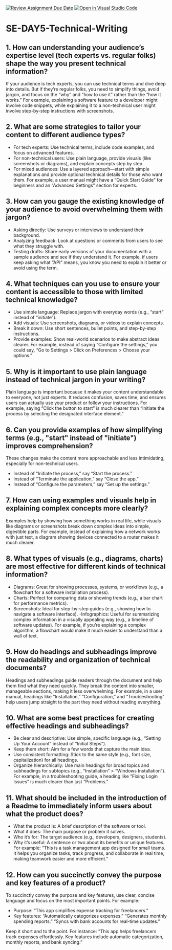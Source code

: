 [![Review Assignment Due Date](https://classroom.github.com/assets/deadline-readme-button-22041afd0340ce965d47ae6ef1cefeee28c7c493a6346c4f15d667ab976d596c.svg)](https://classroom.github.com/a/zsAR-pyY)
[![Open in Visual Studio Code](https://classroom.github.com/assets/open-in-vscode-2e0aaae1b6195c2367325f4f02e2d04e9abb55f0b24a779b69b11b9e10269abc.svg)](https://classroom.github.com/online_ide?assignment_repo_id=18394703&assignment_repo_type=AssignmentRepo)
# SE-DAY5-Technical-Writing
## 1. How can understanding your audience’s expertise level (tech experts vs. regular folks) shape the way you present technical information?
If your audience is tech experts, you can use technical terms and dive deep into details. But if they’re regular folks, you need to simplify things, avoid jargon, and focus on the “why” and “how to use it” rather than the “how it works.” For example, explaining a software feature to a developer might involve code snippets, while explaining it to a non-technical user might involve step-by-step instructions with screenshots.

## 2. What are some strategies to tailor your content to different audience types?
- For tech experts: Use technical terms, include code examples, and focus on advanced features.
- For non-technical users: Use plain language, provide visuals (like screenshots or diagrams), and explain concepts step by step.
- For mixed audiences: Use a layered approach—start with simple explanations and provide optional technical details for those who want them.
For example, a user manual might have a “Quick Start Guide” for beginners and an “Advanced Settings” section for experts.

## 3. How can you gauge the existing knowledge of your audience to avoid overwhelming them with jargon?
- Asking directly: Use surveys or interviews to understand their background.
- Analyzing feedback: Look at questions or comments from users to see what they struggle with.
- Testing drafts: Share early versions of your documentation with a sample audience and see if they understand it.
For example, if users keep asking what “API” means, you know you need to explain it better or avoid using the term.

## 4. What techniques can you use to ensure your content is accessible to those with limited technical knowledge?
- Use simple language: Replace jargon with everyday words (e.g., “start” instead of “initiate”).
- Add visuals: Use screenshots, diagrams, or videos to explain concepts.
- Break it down: Use short sentences, bullet points, and step-by-step instructions.
- Provide examples: Show real-world scenarios to make abstract ideas clearer.
For example, instead of saying “Configure the settings,” you could say, “Go to Settings > Click on Preferences > Choose your options.”

## 5. Why is it important to use plain language instead of technical jargon in your writing?
Plain language is important because it makes your content understandable to everyone, not just experts. It reduces confusion, saves time, and ensures users can actually use your product or follow your instructions. For example, saying “Click the button to start” is much clearer than “Initiate the process by selecting the designated interface element.”

## 6. Can you provide examples of how simplifying terms (e.g., "start" instead of "initiate") improves comprehension?
These changes make the content more approachable and less intimidating, especially for non-technical users.
 - Instead of “Initiate the process,” say “Start the process.”
 - Instead of “Terminate the application,” say “Close the app.”
 - Instead of “Configure the parameters,” say “Set up the settings.”

## 7. How can using examples and visuals help in explaining complex concepts more clearly?
Examples help by showing how something works in real life, while visuals like diagrams or screenshots break down complex ideas into simple, digestible parts. For example, instead of explaining how a network works with just text, a diagram showing devices connected to a router makes it much clearer. 

## 8. What types of visuals (e.g., diagrams, charts) are most effective for different kinds of technical information?
- Diagrams: Great for showing processes, systems, or workflows (e.g., a flowchart for a software installation process).
- Charts: Perfect for comparing data or showing trends (e.g., a bar chart for performance metrics).
- Screenshots: Ideal for step-by-step guides (e.g., showing how to navigate a software interface).
 -Infographics: Useful for summarizing complex information in a visually appealing way (e.g., a timeline of software updates).
For example, if you’re explaining a complex algorithm, a flowchart would make it much easier to understand than a wall of text.

## 9. How do headings and subheadings improve the readability and organization of technical documents?
Headings and subheadings guide readers through the document and help them find what they need quickly. They break the content into smaller, manageable sections, making it less overwhelming. For example, in a user manual, headings like “Installation,” “Configuration,” and “Troubleshooting” help users jump straight to the part they need without reading everything.

## 10. What are some best practices for creating effective headings and subheadings?
- Be clear and descriptive: Use simple, specific language (e.g., “Setting Up Your Account” instead of “Initial Steps”).
- Keep them short: Aim for a few words that capture the main idea.
- Use consistent formatting: Stick to the same style (e.g., font size, capitalization) for all headings.
- Organize hierarchically: Use main headings for broad topics and subheadings for subtopics (e.g., “Installation” > “Windows Installation”).
For example, in a troubleshooting guide, a heading like “Fixing Login Issues” is much clearer than just “Problems.”

## 11. What should be included in the introduction of a Readme to immediately inform users about what the product does?
- What the product is: A brief description of the software or tool.
- What it does: The main purpose or problem it solves.
- Who it’s for: The target audience (e.g., developers, designers, students).
- Why it’s useful: A sentence or two about its benefits or unique features.
For example: “This is a task management app designed for small teams. It helps you organize tasks, track progress, and collaborate in real time, making teamwork easier and more efficient.”

## 12. How can you succinctly convey the purpose and key features of a product?
To succinctly convey the purpose and key features, use clear, concise language and focus on the most important points. 
For example:
 - Purpose: “This app simplifies expense tracking for freelancers.”
 - Key features:
    “Automatically categorizes expenses.”
    “Generates monthly spending reports.”
    “Syncs with bank accounts for real-time updates.”

Keep it short and to the point. For instance: “This app helps freelancers track expenses effortlessly. Key features include automatic categorization, monthly reports, and bank syncing.”
